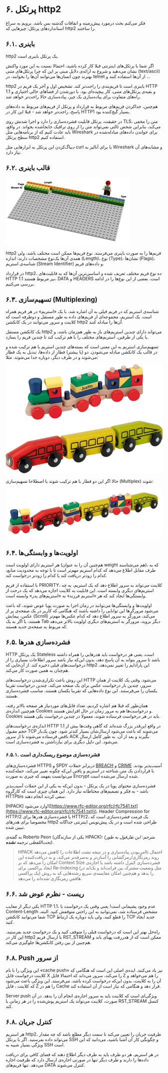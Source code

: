 # ۶. پرتکل http2

فکر می‌کنم بحث درمورد پیش‌زمینه و اتفاقات گذشته بس باشد. برویم به سراغ استانداردهای پرتکل: چیزهایی که http2 را ساختند.

## ۶.۱. باینری

http2 یک پرتکل باینری است.

اگر شما با پرتکل‌های اینترنتی قبلا کار کرده باشید، احتمالا نسبت به این مورد واکنش نشان می‌دهید و شروع به ارائه‌ی دلایل مبنی بر این که چرا پرتکل‌های متنی \(text/ascii\) بهترند چون انسان‌ها می‌توانند آن‌ها را بخوانند، در telnet از آن‌ها استفاده کنند و ...

http2 باینری است تا فریم‌بندی را راحت‌تر کند. تشخیص اول و آخر یک فریم در HTTP 1.1 و بقیه‌ی پرتکل‌های متنی، کار پیچیده‌ای بود. با دور‌شدن از فضاهای خالی اختیاری و راه‌های متفاوت برای پیاده‌سازی یک چیز، پیاده‌سازی حالا راحت‌تر خواهد شد.

هم‌چنین، جدا‌کردن فریم‌های مربوط به قرارداد و پرتکل از فریم‌های مربوط به داده‌های پاسخ، راحت‌تر خواهد شد - قبلا این کار در HTTP1 بسیار گیج‌کننده بود.

در حقیقت، پرتکل قابلیت فشرده‌سازی را دارد و اجرا شدنش روی TLS، متن را مخفی می‌کند، بنابراین شخص ثالثی نمی‌تواند متن را از روی ترافیک جابجا‌شده بخواند. در واقع، باید عادت کنیم که از برنامه‌هایی مثل Wireshark برای خواندن داده‌های مبادله‌شده در سطح پرتکل http2 استفاده کنیم.

دیباگ‌کردن این پرتکل به ابزارهایی مثل curl یا برای آنالیز به Wireshark و مشابه‌های آن نیاز دارد.

## ۶.۲. قالب باینری

![](https://raw.githubusercontent.com/bagder/http2-explained/master/images/frame-layout.png)

http2 فریم‌ها را به صورت باینری می‌فرستد. نوع فریم‌ها ممکن است مختلف باشد، ولی همه‌ی آن‌ها یک‌نوع مشخصات دارند: اندازه \(Length\)، نوع \(Type\)، نشان‌ها \(Flags\)، شناسه‌ی استریم \(Stream Identifier\) و داده‌های فریم.

در قرارداد http2، ده نوع فریم مختلف تعریف شده و اساسی‌ترین آن‌ها که به قابلیت‌های HTTP 1.1 نیز مربوط هستند، DATA و HEADERS است. بعضی از این نوع‌ها را در ادامه بررسی می‌کنیم.

## ۶.۳. تسهیم‌سازی \(Multiplexing\)

شناسه‌ی استریم که در فریم قبلی به آن اشاره شد، با یک «استریم» در هر فریم همراه است. یک استریم، مجموعه‌ای از فریم‌های داده به طور مستقل و دوطرفه است که کلاینت و سرور می‌توانند در یک کانکشن http2 آن‌ها را مبادله کنند.

یک کانکشن مستقل http2 می‌تواند دارای چندین استریم‌های باز به طور هم‌زمان باشد، و یا یکی از طرفین، استریم‌های مختلف را با هم ترکیب کند تا چندین فریم را بسازد.

تسهیم‌سازی استریم به این معنی است که بسته‌های چندین استریم با هم ترکیب شده و در قالب یک کانکشن مبادله می‌شودن. دو \(یا بیشتر\) قطار از داده‌ها، تبدیل به یک قطار می‌شوند و در طرف دیگر، دوباره جدا می‌شوند. مثلا:

![&#x6CC;&#x6A9; &#x642;&#x637;&#x627;&#x631;](https://raw.githubusercontent.com/bagder/http2-explained/master/images/train-justin.jpg) ![&#x642;&#x637;&#x627;&#x631; &#x62F;&#x6CC;&#x6AF;&#x631;](https://raw.githubusercontent.com/bagder/http2-explained/master/images/train-ikea.jpg)

حالا اگر این دو قطار با هم ترکیب شوند یا اصطلاحا تسهیم‌سازی \(Multiplex\) شوند:

![&#x642;&#x637;&#x627;&#x631; &#x62A;&#x631;&#x6A9;&#x6CC;&#x628;&#x200C;&#x634;&#x62F;&#x647;](https://raw.githubusercontent.com/bagder/http2-explained/master/images/train-multiplexed.jpg)

## ۶.۴. اولویت‌ها و وابستگی‌ها

هر استریم دارای اولویت است \(هم‌چنین آن را به عنوان weight هم می‌شناسند\)، که به طرف مقابل اطلاع می‌دهد که کدام استریم مهم‌تر است تا با توجه به محدودیت منابع، کدام را زودتر دریافت کند یا کدام را زودتر درخواست کند.

با استفاده از فریم PRIORITY، کلاینت می‌تواند به سرور اطلاع دهد که یک استریم، به چه استریم‌های دیگری وابسته است. این قابلیت به کلاینت اجازه می‌دهد که یک درخت از وابستگی‌ها ایجاد کند که هر «استریم فرزند» به «استریم‌های پدر» وابسته است.

اولویت‌ها و وابستگی‌ها می‌توانند در زمان اجرا به صورت پویا عوض شوند، که باعث می‌شود مرورگرها این توانایی را داشته باشند که هنگامی که کاربر در یک صفحه‌ی پر از عکس، پیمایش \(Scroll\) می‌کند، مرورگر به سرور اطلاع دهد که کدام عکس‌ها مهم‌تر هستند، یا اگر به یک Tab دیگر بروید، مرورگر به استریم‌های دیگری اولویت بالاتر می‌دهد که مربوط به صفحه‌ی جدید هستند.

## ۶.۵. فشرده‌سازی هدرها

HTTP یک پرتکل Stateless است، یعنی هر درخواست باید هدرهایی را همراه داشته باشد تا سرور بتواند به آن پاسخ دهد، بدون این‌که نیاز باشد سرور اطلاعات بسیاری را از درخواست‌های قبلی ذخیره کند. از آن‌جایی که http2 این پارادایم را تغییر نمی‌دهد، هم‌چنان به همین صورت کار می‌کند.

این روش باعث تکراری‌شدن درخواست‌های HTTP می‌شود. وقتی یک کلاینت از همان سرور، چندین بار درخواست عکس برای یک صفحه می‌کند، چندین درخواست تقریبا یکسان را می‌فرستند. این نوع داده‌هایی که تقریبا یکسان هستند، مناسب فشرده‌سازی هستند.

همان‌طور که قبلا هم اشاره کردیم، تعداد فایل‌های موردنیاز هر صفحه بالاتر رفته، هم‌چنین اندازه‌ی Cookies و درخواست‌ها هم به مرور زمان در حال افزایش هستند. Cookies باید در هر درخواست فرستاده شوند، معمولا در چندین درخواست یکی هستند.

اندازه‌ی درخواست‌های HTTP 1.1 در واقع این‌قدر بزرگ شده‌اند که گاهی وقت‌ها بیش از حجم مقبول TCP می‌شوند که باعث می‌شود ارسال‌شان بسیار کند‌تر شود، چون یک‌بار ناقص فرستاده می‌شوند تا از سرور ACK بگیرند و بعد از آن، به طور کامل ارسال می‌شود. این دلیل دیگری برای نیاز‌داشتن به فشرده‌سازی است.

### ۶.۵.۱. فشرده‌سازی موضوع ریسک‌داری است

فشرده‌سازی‌های HTTPS و SPDY دربرابر حملات [BREACH](https://en.wikipedia.org/wiki/BREACH_%28security_exploit%29) و [CRIME](https://en.wikipedia.org/wiki/CRIME) آسیب‌پذیر بودند. با قرار‌دادن یک متن شناخته در استریم و یافتن این‌که چگونه تغییر می‌کند، حمله‌کننده می‌توانست بفهمد که چیزی به صورت Encrypt شده ارسال می‌شده است.

فشرده‌سازی محتوای پویا در یک پرتکل - بدون این‌که به یکی از این حملات آسیب‌پذیر باشد - به فکر و تصمیم‌های محتاطانه نیاز دارد. این همان چیزی است که کارگروه HTTPbis سعی کردند انجام دهند.

\[HPACK\] وارد می‌شود!\([https://www.rfc-editor.org/rfc/rfc7541.txt](https://www.rfc-editor.org/rfc/rfc7541.txt)\). Header Compression for HTTP/2 یا فشرده‌سازی هدرها برای HTTP/2، یک فرمت فشرده‌سازی است که مخصوصا برای هدرهای http2 طراحی شده است و در یک پیش‌نویس اینترنتی جداگانه تبیین شده.

به گفته‌ی Roberto Peon \(یکی از سازندگان HPACK\): _\(مترجم: این نقل‌قول به طور تحت‌اللفظی ترجمه **نشده**\)_.

> HPACK احتمال نا‌امن‌بودن پیاده‌سازی و در نتیجه نشت اطلاعات را کاهش می‌دهد روند رمزنگاری/رمزگشایی را آسان‌تر و به‌صرفه‌تر می‌کند، و به دریافت‌کننده این امکان را می‌دهد که بر Context Size فشرده‌سازی کنترل داشته باشد یا اجازه‌ی ایجاد پراکسی برای Re-Indexing \(مثل وضعیت مشترک بین فرانت‌اند و بک‌اند در یک پراکسی\) را بدهد و هم‌چنین امکان مقایسه‌ی سریع رشته‌هایی که به روش هافمن رمزنگاری شده‌اند را می‌دهد.

## ۶.۶. ریست - نظرم عوض شد

یکی دیگر از معایب HTTP 1.1، عدم وجود پشیمانی است! یعنی وقتی یک درخواست با Content-Length مشخص فرستاده شد، نمی‌توانید به این راحتی متوقفش کنید. البته، شما می‌توانید کانکشن TCP را قطع کنید، ولی باید دوباره یک ارتباط TCP جدید ایجاد کنید.

راه‌حل بهتر این است که درخواست قبلی را متوقف کنید و یک درخواست جدید بفرستید. این کار در http2 با ارسال فریم RST\_STREAM ممکن است که از هدر‌رفت پهنای باند و هم‌چنین از بین رفتن کانکشن‌ها جلوگیری می‌کند.

## ۶.۸. Push از سرور

این ویژگی را با نام «cache push» نیز یاد می‌کنند. ایده‌ی اصلی این است که هنگامی که کلاینت درخواست فایل X را می‌کند، سرور می‌داند که احتمالا فایل Z را هم می‌خواهد و آن را به کلاینت،‌ بدون این‌که درخواست کرده باشد، می‌فرستد. این ویژگی باعث می‌شود که کلاینت ، فایل Z را هم در Cache قرار دهد و هنگامی که نیاز است از آن استفاده کند.

Server push ویژگی‌ای است که کلاینت باید به سرور اجازه‌ی انجام آن را بدهد. در آن صورت، کلاینت می‌تواند یک استریم پوش‌شده را در هر زمانی با RST\_STREAM کنسل کند.

## ۶.۸. کنترل جریان

هر استریم http2، ظرفیت جریان را تعیین می‌کند تا سمت دیگر مطلع باشد که چه مقدار می‌تواند داده بفرستید. اگر با پرتکل SSH و چگونگی کار آن آشنا باشید، می‌دانید که این ویژگی بسیار شبیه به SSH است.

در هر استریم، هر دو طرف باید به طرف دیگر اطلاع دهند که فضای کافی برای دریافت داده‌ها را دارند و طرف دیگر تنها در صورتی اجازه‌ی ارسال دارد که ظرفیت اجازه می‌دهد. تنها فریم‌های DATA کنترل می‌شوند.

